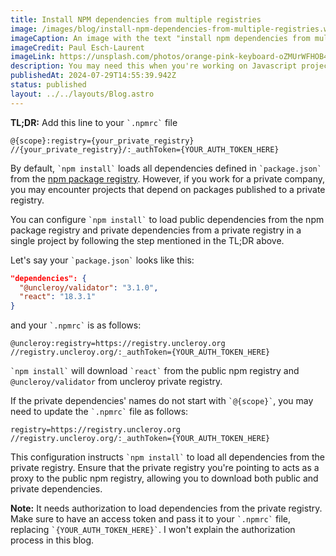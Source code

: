 ```yaml
---
title: Install NPM dependencies from multiple registries
image: /images/blog/install-npm-dependencies-from-multiple-registries.webp
imageCaption: An image with the text "install npm dependencies from multiple registries"
imageCredit: Paul Esch-Laurent
imageLink: https://unsplash.com/photos/orange-pink-keyboard-oZMUrWFHOB4
description: You may need this when you're working on Javascript project that requires installing dependencies from a private registry
publishedAt: 2024-07-29T14:55:39.942Z
status: published
layout: ../../layouts/Blog.astro
---
```


<b>TL;DR:</b> Add this line to your `` `.npmrc` `` file

```make
@{scope}:registry={your_private_registry}
//{your_private_registry}/:_authToken={YOUR_AUTH_TOKEN_HERE}
```

By default, `` `npm install` `` loads all dependencies defined in `` `package.json` `` from the [npm package registry](https://registry.npmjs.org/). However, if you work for a private company, you may encounter projects that depend on packages published to a private registry.

You can configure `` `npm install` `` to load public dependencies from the npm package registry and private dependencies from a private registry in a single project by following the step mentioned in the TL;DR above.

Let's say your `` `package.json` `` looks like this:

```json
"dependencies": {
  "@uncleroy/validator": "3.1.0",
  "react": "18.3.1"
}
```

and your `` `.npmrc` `` is as follows:

```make
@uncleroy:registry=https://registry.uncleroy.org
//registry.uncleroy.org/:_authToken={YOUR_AUTH_TOKEN_HERE}
```

`` `npm install` `` will download `` `react` `` from the public npm registry and `@uncleroy/validator` from uncleroy private registry.

If the private dependencies' names do not start with `` `@{scope}` ``, you may need to update the `` `.npmrc` `` file as follows:

```make
registry=https://registry.uncleroy.org
//registry.uncleroy.org/:_authToken={YOUR_AUTH_TOKEN_HERE}
```

This configuration instructs `` `npm install` `` to load all dependencies from the private registry. Ensure that the private registry you're pointing to acts as a proxy to the public npm registry, allowing you to download both public and private dependencies.

<b>Note:</b> It needs authorization to load dependencies from the private registry. Make sure to have an access token and pass it to your `` `.npmrc` `` file, replacing `` `{YOUR_AUTH_TOKEN_HERE}` ``. I won't explain the authorization process in this blog.
